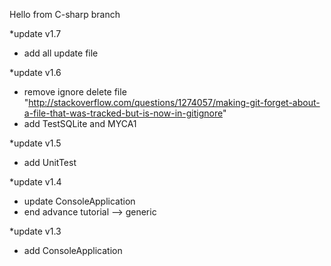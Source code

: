 Hello from C-sharp branch 

*update v1.7
- add all update file

*update v1.6
- remove ignore delete file "http://stackoverflow.com/questions/1274057/making-git-forget-about-a-file-that-was-tracked-but-is-now-in-gitignore"
- add TestSQLite and MYCA1

*update v1.5
- add UnitTest

*update v1.4
- update ConsoleApplication
- end advance tutorial --> generic

*update v1.3
- add ConsoleApplication
